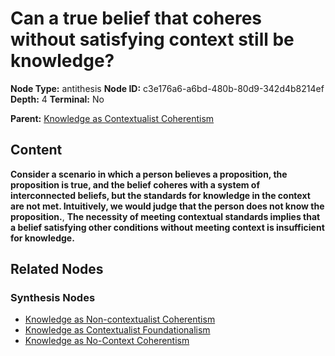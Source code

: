 # Can a true belief that coheres without satisfying context still be knowledge?

**Node Type:** antithesis
**Node ID:** c3e176a6-a6bd-480b-80d9-342d4b8214ef
**Depth:** 4
**Terminal:** No

**Parent:** [Knowledge as Contextualist Coherentism](knowledge-as-contextualist-coherentism-synthesis-869f3936-996a-4b69-aa25-774772cf8d3d.md)

## Content

**Consider a scenario in which a person believes a proposition, the proposition is true, and the belief coheres with a system of interconnected beliefs, but the standards for knowledge in the context are not met. Intuitively, we would judge that the person does not know the proposition.**, **The necessity of meeting contextual standards implies that a belief satisfying other conditions without meeting context is insufficient for knowledge.**

## Related Nodes

### Synthesis Nodes

- [Knowledge as Non-contextualist Coherentism](knowledge-as-non-contextualist-coherentism-synthesis-8b8e60cb-cb86-455d-9445-7da2310f5ff2.md)
- [Knowledge as Contextualist Foundationalism](knowledge-as-contextualist-foundationalism-synthesis-b55ecd9e-bfd5-4ecf-bed3-b09e3de73d0f.md)
- [Knowledge as No-Context Coherentism](knowledge-as-no-context-coherentism-synthesis-f1dbcbd9-f828-463d-9473-dec9c4bb410c.md)
